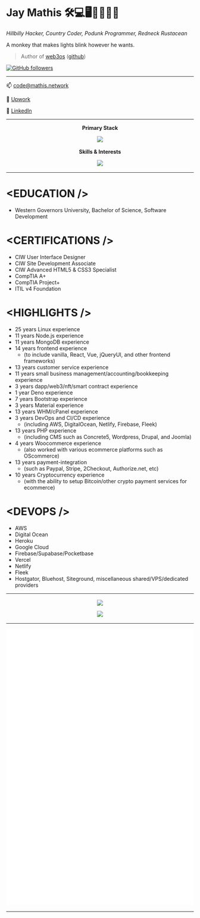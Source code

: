 # Jay Mathis 🛠️💻🖥️👨‍💻👨‍🎓 

*Hillbilly Hacker, Country Coder, Podunk Programmer, Redneck Rustacean*

A monkey that makes lights blink however he wants.

> Author of [web3os](https://web3os.sh) ([github](https://github.com/web3os-org))

<!-- ![Views](https://gpvc.arturio.dev/mathiscode) -->
[![GitHub followers](https://img.shields.io/github/followers/mathiscode.svg?style=social&label=Follow&maxAge=2592000)](https://github.com/mathiscode?tab=followers)

<!-- [![Winter is Coming](http://ForTheBadge.com/images/badges/winter-is-coming.svg)](https://github.com/mathiscode) -->
<!-- [![Uses Badges](https://forthebadge.com/images/badges/uses-badges.svg)](https://github.com/mathiscode) -->

---

📫 [code@mathis.network](mailto:code@mathis.network)

🔗 [Upwork](https://mathis.network/upwork)

🔗 [LinkedIn](https://mathis.network/linkedin)

---

<p align="center"><strong>Primary Stack</strong></p>
<p align="center">
  <a href="https://skillicons.dev">
    <img src="https://skillicons.dev/icons?i=html,css,js,ts,nodejs,express,mongodb" />
  </a>
</p>

<p align="center"><strong>Skills &amp; Interests</strong></p>
<p align="center">
  <a href="https://skillicons.dev">
    <img src="https://skillicons.dev/icons?i=androidstudio,apollo,arduino,aws,bash,bootstrap,bsd,cs,cpp,cloudflare,css,d3,deno,bots,docker,dotnet,electron,express,figma,firebase,gatsby,gcp,git,github,githubactions,gitlab,graphql,heroku,html,js,jest,kubernetes,linux,md,materialui,mongodb,mysql,netlify,nextjs,nginx,nodejs,php,postgres,powershell,pug,py,ruby,rails,raspberrypi,react,redis,redux,regex,rust,sass,solidity,sqlite,styledcomponents,supabase,svelte,svg,tailwind,tauri,ts,unity,unreal,vercel,vim,visualstudio,vite,vscode,vue,wasm,webpack,wordpress" />
  </a>
</p>

---

# &lt;EDUCATION /&gt;
- Western Governors University, Bachelor of Science, Software Development

# &lt;CERTIFICATIONS /&gt;
- CIW User Interface Designer
- CIW Site Development Associate
- CIW Advanced HTML5 & CSS3 Specialist
- CompTIA A+
- CompTIA Project+
- ITIL v4 Foundation

# &lt;HIGHLIGHTS /&gt;
- 25 years Linux experience
- 11 years Node.js experience
- 11 years MongoDB experience
- 14 years frontend experience
    - (to include vanilla, React, Vue, jQueryUI, and other frontend frameworks)
- 13 years customer service experience
- 11 years small business management/accounting/bookkeeping experience
- 3 years dapp/web3/nft/smart contract experience
- 1 year Deno experience
- 7 years Bootstrap experience
- 3 years Material experience
- 13 years WHM/cPanel experience
- 3 years DevOps and CI/CD experience
    - (including AWS, DigitalOcean, Netlify, Firebase, Fleek)
- 13 years PHP experience
    - (including CMS such as Concrete5, Wordpress, Drupal, and Joomla)
- 4 years Woocommerce experience
    - (also worked with various ecommerce platforms such as OScommerce)
- 13 years payment-integration
    - (such as Paypal, Stripe, 2Checkout, Authorize.net, etc)
- 10 years Cryptocurrency experience
    - (with the ability to setup Bitcoin/other crypto payment services for ecommerce)

# &lt;DEVOPS /&gt;
- AWS
- Digital Ocean
- Heroku
- Google Cloud
- Firebase/Supabase/Pocketbase
- Vercel
- Netlify
- Fleek
- Hostgator, Bluehost, Siteground, miscellaneous shared/VPS/dedicated providers

---

<p align="center">
    <img align="center" src="https://github-readme-streak-stats.herokuapp.com/?user=mathiscode&theme=merko&hide_border=true&mode=weekly" />
</p>

<p align="center">
    <a href="https://github.com/ryo-ma/github-profile-trophy">
        <img src="https://github-profile-trophy.vercel.app/?username=mathiscode&theme=onedark&column=-1&rank=-C" />
    </a>
</p>

<!--
| Stats |     | Languages |
| ----- | --- | --------- |
| [![Stats](https://github-readme-stats.vercel.app/api?username=mathiscode&theme=blue-green)](https://github.com/mathiscode) | | [![Languages](https://github-readme-stats.vercel.app/api/top-langs/?username=mathiscode&theme=blue-green)](https://github.com/mathiscode) |
-->

<!--[![Stats](https://github-readme-stats.vercel.app/api?username=mathiscode&theme=blue-green)](https://github.com/mathiscode)-->

---

![Metrics](https://github.com/mathiscode/mathiscode/blob/master/github-metrics.svg)

---
